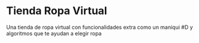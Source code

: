 # Tienda Ropa Virtual
Una tienda de ropa virtual con funcionalidades extra como un maniqui #D y algoritmos que te ayudan a elegir ropa
